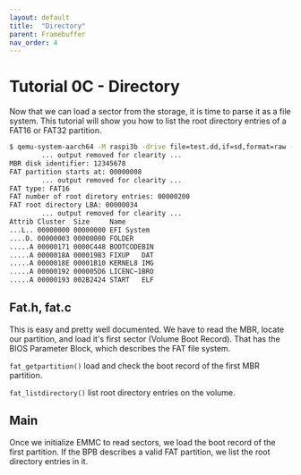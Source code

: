 ```yaml
---
layout: default
title:  "Directory"
parent: Framebuffer
nav_order: 4
---
```


Tutorial 0C - Directory
=======================

Now that we can load a sector from the storage, it is time to parse it as a file system. This
tutorial will show you how to list the root directory entries of a FAT16 or FAT32 partition.

```sh
$ qemu-system-aarch64 -M raspi3b -drive file=test.dd,if=sd,format=raw -serial stdio
        ... output removed for clearity ...
MBR disk identifier: 12345678
FAT partition starts at: 00000008
        ... output removed for clearity ...
FAT type: FAT16
FAT number of root diretory entries: 00000200
FAT root directory LBA: 00000034
        ... output removed for clearity ...
Attrib Cluster  Size     Name
...L.. 00000000 00000000 EFI System 
....D. 00000003 00000000 FOLDER     
.....A 00000171 0000C448 BOOTCODEBIN
.....A 0000018A 000019B3 FIXUP   DAT
.....A 0000018E 00001B10 KERNEL8 IMG
.....A 00000192 000005D6 LICENC~1BRO
.....A 00000193 002B2424 START   ELF
```

Fat.h, fat.c
------------

This is easy and pretty well documented. We have to read the MBR, locate our partition, and load
it's first sector (Volume Boot Record). That has the BIOS Parameter Block, which describes the FAT
file system.

`fat_getpartition()` load and check the boot record of the first MBR partition.

`fat_listdirectory()` list root directory entries on the volume.

Main
----

Once we initialize EMMC to read sectors, we load the boot record of the first partition. If the BPB
describes a valid FAT partition, we list the root directory entries in it.
